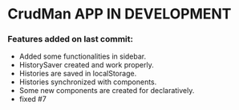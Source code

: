 # CrudMan APP IN DEVELOPMENT

### Features added on last commit:

-   Added some functionalities in sidebar.
-   HistorySaver created and work properly.
-   Histories are saved in localStorage.
-   Histories synchronized with components.
-   Some new components are created for declaratively.
-   fixed #7
